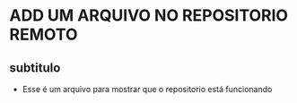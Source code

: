 # ADD UM ARQUIVO NO REPOSITORIO REMOTO
## subtitulo
- Esse é um arquivo para mostrar que o repositorio está funcionando
